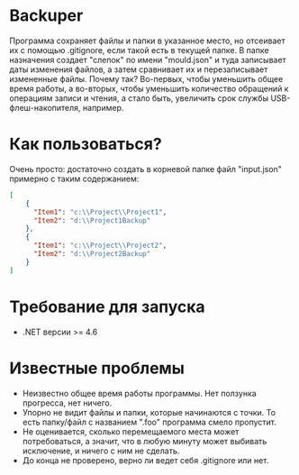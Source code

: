 # Backuper
Программа сохраняет файлы и папки в указанное место, но отсеивает их с помощью .gitignore, если такой есть в текущей папке.
В папке назначения создает "слепок" по имени "mould.json" и туда записывает даты изменения файлов, а затем сравнивает их и перезаписывает измененные файлы. Почему так? Во-первых, чтобы уменьшить общее время работы, а во-вторых, чтобы уменьшить количество обращений к операциям записи и чтения, а стало быть, увеличить срок службы USB-флеш-накопителя, например.

# Как пользоваться?
Очень просто: достаточно создать в корневой папке файл "input.json" примерно с таким содержанием:
```json
[
    {
      "Item1": "c:\\Project\\Project1",
      "Item2": "d:\\Project1Backup"
    },
    {
      "Item1": "c:\\Project\\Project2",
      "Item2": "d:\\Project2Backup"
    }
]
```

# Требование для запуска
* .NET версии >= 4.6

# Известные проблемы
* Неизвестно общее время работы программы. Нет ползунка прогресса, нет ничего.
* Упорно не видит файлы и папки, которые начинаются с точки. То есть папку/файл с названием ".foo" программа смело пропустит.
* Не оценивается, сколько перемещаемого места может потребоваться, а значит, что в любую минуту может выбивать исключение, и ничего с ним не сделать.
* До конца не проверено, верно ли ведет себя .gitignore или нет.